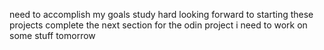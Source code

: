 need to accomplish my goals
study hard
looking forward to starting these projects
complete the next section for the odin project
i need to work on some stuff tomorrow

